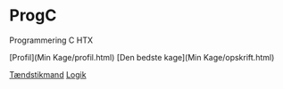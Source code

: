 # ProgC
Programmering C HTX

[Profil](Min Kage/profil.html)
[Den bedste kage](Min Kage/opskrift.html)

[Tændstikmand](Tændstikmand/index.html)
[Logik](logiske_operatorer/ANDORNOT.js)
